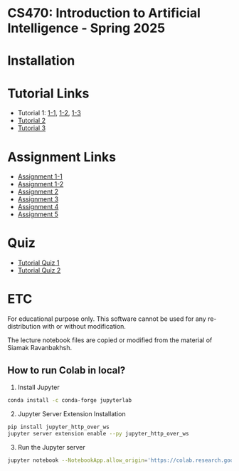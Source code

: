 # CS470: Introduction to Artificial Intelligence - Spring 2025

# Installation

# Tutorial Links
- Tutorial 1: [1-1](https://githubtocolab.com/pidipidi/CS470_IAI_2025_Spring/blob/main/tutorial_1/MLP_tutorial_1_1.ipynb/), [1-2](https://githubtocolab.com/pidipidi/CS470_IAI_2025_Spring/blob/main/tutorial_1/MLP_tutorial_1_2.ipynb/), [1-3](https://githubtocolab.com/pidipidi/CS470_IAI_2025_Spring/blob/main/tutorial_1/MLP_tutorial_1_3.ipynb/)
- [Tutorial 2](https://githubtocolab.com/pidipidi/CS470_IAI_2025_Spring/blob/main/tutorial_2/cs470_tutorial2.ipynb/)
- [Tutorial 3](https://github.com/pidipidi/CS470_IAI_2025_Spring/blob/main/tutorial_3/README.md)

# Assignment Links
- [Assignment 1-1](https://githubtocolab.com/pidipidi/CS470_IAI_2025_Spring/blob/main/assignment_1/problem_1.ipynb)
- [Assignment 1-2](https://githubtocolab.com/pidipidi/CS470_IAI_2025_Spring/blob/main/assignment_1/problem_2.ipynb)
- [Assignment 2](https://githubtocolab.com/pidipidi/CS470_IAI_2025_Spring/blob/main/assignment_2/CS470_Assignment2_problem.ipynb/)
- [Assignment 3](https://githubtocolab.com/pidipidi/cs470_IAI_2025_Spring/blob/main/assignment_3/assignment3_problem.ipynb)
- [Assignment 4](https://githubtocolab.com/pidipidi/CS470_IAI_2025_Spring/blob/main/assignment_4/CS470_Assignment4_problem.ipynb/)
- [Assignment 5](https://github.com/pidipidi/CS470_IAI_2025_Spring/blob/main/assignment_5/src/py_astar_planner/src/py_astar_planner/astar.py)


# Quiz
- [Tutorial Quiz 1](https://githubtocolab.com/pidipidi/CS470_IAI_2025_Spring/blob/main/tutorial_1/MLP_tutorial_quiz_quest.ipynb/)
- [Tutorial Quiz 2](https://githubtocolab.com/pidipidi/CS470_IAI_2025_Spring/blob/main/tutorial_2/RL_tutorial_quiz_problem.ipynb/)

# ETC
For educational purpose only. This software cannot be used for any re-distribution with or without modification.

The lecture notebook files are copied or modified from the material of Siamak Ravanbakhsh. 


## How to run Colab in local?

1. Install Jupyter
~~~~bash
conda install -c conda-forge jupyterlab
~~~~

2. Jupyter Server Extension Installation
~~~~bash
pip install jupyter_http_over_ws
jupyter server extension enable --py jupyter_http_over_ws
~~~~

3. Run the Jupyter server
~~~~bash
jupyter notebook --NotebookApp.allow_origin='https://colab.research.google.com' --port=8888 --NotebookApp.port_retries=0
~~~~
